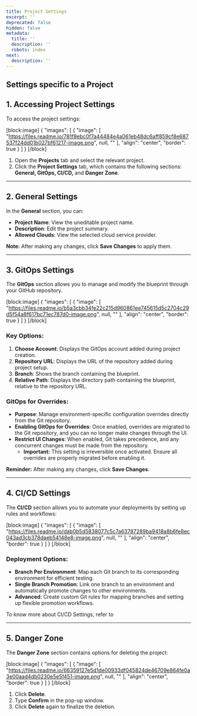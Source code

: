 ```yaml
---
title: Project Settings
excerpt: ''
deprecated: false
hidden: false
metadata:
  title: ''
  description: ''
  robots: index
next:
  description: ''
---
```

## Settings specific to a Project

## **1. Accessing Project Settings**

To access the project settings:  

[block:image]
{
  "images": [
    {
      "image": [
        "https://files.readme.io/781f8ebc0f7a44484e4a061eb48dc6aff859cf8e687537f24dd01b027bf61217-image.png",
        null,
        ""
      ],
      "align": "center",
      "border": true
    }
  ]
}
[/block]


1. Open the **Projects** tab and select the relevant project.  
2. Click the **Project Settings** tab, which contains the following sections: **General, GitOps, CI/CD,** and **Danger Zone**.

***

## **2. General Settings**

In the **General** section, you can:  

- **Project Name**: View the uneditable project name.  
- **Description**: Edit the project summary.  
- **Allowed Clouds**: View the selected cloud service provider.  

**Note:** After making any changes, click **Save Changes** to apply them.

***

## **3. GitOps Settings**

The **GitOps** section allows you to manage and modify the blueprint through your GitHub repository.  

[block:image]
{
  "images": [
    {
      "image": [
        "https://files.readme.io/b5a3cbb34fe22c215d960861ee745615d5c2704c29d5f54a8f617bc71ec787d0-image.png",
        null,
        ""
      ],
      "align": "center",
      "border": true
    }
  ]
}
[/block]


### **Key Options:**

1. **Choose Account**: Displays the GitOps account added during project creation. 
2. **Repository URL**: Displays the URL of the repository added during project setup. 
3. **Branch**: Shows the branch containing the blueprint. 
4. **Relative Path**: Displays the directory path containing the blueprint, relative to the repository URL. 

### **GitOps for Overrides:**

- **Purpose**: Manage environment-specific configuration overrides directly from the Git repository.  
- **Enabling GitOps for Overrides**: Once enabled, overrides are migrated to the Git repository, and you can no longer make changes through the UI.  
- **Restrict UI Changes**: When enabled, Git takes precedence, and any concurrent changes must be made from the repository. 
  - **Important:** This setting is irreversible once activated. Ensure all overrides are properly migrated before enabling it.

**Reminder:** After making any changes, click **Save Changes**.

***

## **4. CI/CD Settings**

The **CI/CD** section allows you to automate your deployments by setting up rules and workflows:  

[block:image]
{
  "images": [
    {
      "image": [
        "https://files.readme.io/dab0b5d5838077c5c7a63787289ba9418a8b6fe8ec043ad3cb378daeb54148e8-image.png",
        null,
        ""
      ],
      "align": "center",
      "border": true
    }
  ]
}
[/block]


### **Deployment Options:**

- **Branch Per Environment**: Map each Git branch to its corresponding environment for efficient testing.  
- **Single Branch Promotion**: Link one branch to an environment and automatically promote changes to other environments.  
- **Advanced**: Create custom Git rules for mapping branches and setting up flexible promotion workflows.

To know more about CI/CD Settings, refer to 

***

## **5. Danger Zone**

The **Danger Zone** section contains options for deleting the project:  

[block:image]
{
  "images": [
    {
      "image": [
        "https://files.readme.io/66359127e5d1de00933df045824de46709e864fe0a3e00aad4db0230e5e5f451-image.png",
        null,
        ""
      ],
      "align": "center",
      "border": true
    }
  ]
}
[/block]


1. Click **Delete**. 
2. Type **Confirm** in the pop-up window.  
3. Click **Delete** again to finalize the deletion.